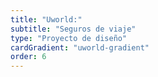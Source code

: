 ```yaml
---
title: "Uworld:"
subtitle: "Seguros de viaje"
type: "Proyecto de diseño"
cardGradient: "uworld-gradient"
order: 6
---
```

